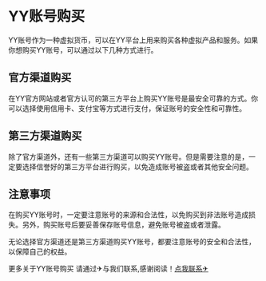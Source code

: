 # YY账号购买

YY账号作为一种虚拟货币，可以在YY平台上用来购买各种虚拟产品和服务。如果你想购买YY账号，可以通过以下几种方式进行。

## 官方渠道购买

在YY官方网站或者官方认可的第三方平台上购买YY账号是最安全可靠的方式。你可以选择使用信用卡、支付宝等方式进行支付，保证账号的安全性和可靠性。

## 第三方渠道购买

除了官方渠道外，还有一些第三方渠道可以购买YY账号。但是需要注意的是，一定要选择信誉好的第三方平台进行购买，以免造成账号被盗或者其他安全问题。

## 注意事项

在购买YY账号时，一定要注意账号的来源和合法性，以免购买到非法账号造成损失。另外，购买账号后要妥善保存账号信息，避免账号被盗或者泄露。

无论选择官方渠道还是第三方渠道购买YY账号，都要注意账号的安全和合法性，以保障自己的权益。

更多关于YY账号购买 请通过✈与我们联系,感谢阅读！[点我联系✈](https://en.k02.cc)